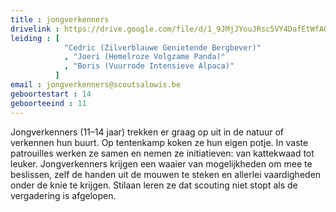 ```yaml
---
title : jongverkenners
drivelink : https://drive.google.com/file/d/1_9JMjJYouJRsc5VY4DafEtWfAGAXxOzd/preview
leiding : [
            "Cedric (Zilverblauwe Genietende Bergbever)"
            , "Joeri (Hemelroze Volgzame Panda)"
            , "Boris (Vuurrode Intensieve Alpaca)"
          ]
email : jongverkenners@scoutsalowis.be
geboortestart : 14
geboorteeind : 11
---
```


Jongverkenners (11–14 jaar) trekken er graag op uit in de natuur of verkennen hun buurt.
Op tentenkamp koken ze hun eigen potje. In vaste patrouilles werken ze samen en nemen ze initiatieven: van kattekwaad tot leuker.
Jongverkenners krijgen een waaier van mogelijkheden om mee te beslissen, zelf de handen uit de mouwen te steken en allerlei vaardigheden onder de knie te krijgen. Stilaan leren ze dat scouting niet stopt als de vergadering is afgelopen.
